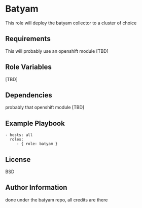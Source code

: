 Batyam
=========

This role will deploy the batyam collector to a cluster of choice

Requirements
------------

This will probably use an openshift module [TBD]

Role Variables
--------------

[TBD]

Dependencies
------------

probably that openshift module [TBD]

Example Playbook
----------------

    - hosts: all
      roles:
         - { role: batyam }

License
-------

BSD

Author Information
------------------

done under the batyam repo, all credits are there
